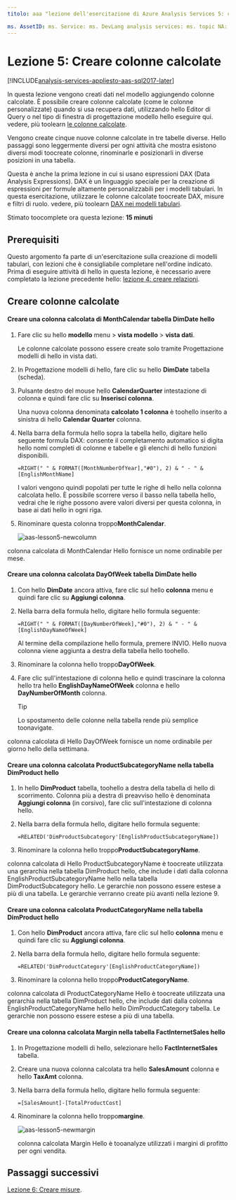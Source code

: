 ```yaml
---
titolo: aaa "lezione dell'esercitazione di Azure Analysis Services 5: creare colonne calcolate | Descrizione di Microsoft Docs": descrive toocreate calcolo di colonne nel progetto di esercitazione di hello Azure Analysis Services. servizi: documentationcenter di analysis services: ' autore: manager minewiskan: erikre editor: ' tag: '

ms. AssetID: ms. Service: ms. DevLang analysis services: ms. topic NA: ms. tgt_pltfrm get-started-article: Workload NA: ms. date na: author 01/06/2017: owend
---
```

# <a name="lesson-5-create-calculated-columns"></a>Lezione 5: Creare colonne calcolate

[!INCLUDE[analysis-services-appliesto-aas-sql2017-later](../../../includes/analysis-services-appliesto-aas-sql2017-later.md)]

In questa lezione vengono creati dati nel modello aggiungendo colonne calcolate. È possibile creare colonne calcolate (come le colonne personalizzate) quando si usa recupera dati, utilizzando hello Editor di Query o nel tipo di finestra di progettazione modello hello eseguire qui. vedere, più toolearn [le colonne calcolate](https://docs.microsoft.com/sql/analysis-services/tabular-models/ssas-calculated-columns).
  
Vengono create cinque nuove colonne calcolate in tre tabelle diverse. Hello passaggi sono leggermente diversi per ogni attività che mostra esistono diversi modi toocreate colonne, rinominarle e posizionarli in diverse posizioni in una tabella.  

Questa è anche la prima lezione in cui si usano espressioni DAX (Data Analysis Expressions). DAX è un linguaggio speciale per la creazione di espressioni per formule altamente personalizzabili per i modelli tabulari. In questa esercitazione, utilizzare le colonne calcolate toocreate DAX, misure e filtri di ruolo. vedere, più toolearn [DAX nei modelli tabulari](https://docs.microsoft.com/sql/analysis-services/tabular-models/understanding-dax-in-tabular-models-ssas-tabular). 
  
Stimato toocomplete ora questa lezione: **15 minuti**  
  
## <a name="prerequisites"></a>Prerequisiti  
Questo argomento fa parte di un'esercitazione sulla creazione di modelli tabulari, con lezioni che è consigliabile completare nell'ordine indicato. Prima di eseguire attività di hello in questa lezione, è necessario avere completato la lezione precedente hello: [lezione 4: creare relazioni](../tutorials/aas-lesson-4-create-relationships.md). 
  
## <a name="create-calculated-columns"></a>Creare colonne calcolate  
  
#### <a name="create-a-monthcalendar-calculated-column-in-hello-dimdate-table"></a>Creare una colonna calcolata di MonthCalendar tabella DimDate hello  
  
1.  Fare clic su hello **modello** menu > **vista modello** > **vista dati**.  
  
    Le colonne calcolate possono essere create solo tramite Progettazione modelli di hello in vista dati.  
  
2.  In Progettazione modelli di hello, fare clic su hello **DimDate** tabella (scheda).  
  
3.  Pulsante destro del mouse hello **CalendarQuarter** intestazione di colonna e quindi fare clic su **Inserisci colonna**.  
  
    Una nuova colonna denominata **calcolato 1 colonna** è toohello inserito a sinistra di hello **Calendar Quarter** colonna.  
  
4.  Nella barra della formula hello sopra la tabella hello, digitare hello seguente formula DAX: consente il completamento automatico si digita hello nomi completi di colonne e tabelle e gli elenchi di hello funzioni disponibili.  
  
    ```  
    =RIGHT(" " & FORMAT([MonthNumberOfYear],"#0"), 2) & " - " & [EnglishMonthName]  
    ``` 
  
    I valori vengono quindi popolati per tutte le righe di hello nella colonna calcolata hello. È possibile scorrere verso il basso nella tabella hello, vedrai che le righe possono avere valori diversi per questa colonna, in base ai dati hello in ogni riga.    
  
5.  Rinominare questa colonna troppo**MonthCalendar**. 

    ![aas-lesson5-newcolumn](../tutorials/media/aas-lesson5-newcolumn.png) 
  
colonna calcolata di MonthCalendar Hello fornisce un nome ordinabile per mese.  
  
#### <a name="create-a-dayofweek-calculated-column-in-hello-dimdate-table"></a>Creare una colonna calcolata DayOfWeek tabella DimDate hello  
  
1.  Con hello **DimDate** ancora attiva, fare clic sul hello **colonna** menu e quindi fare clic su **Aggiungi colonna**.  
  
2.  Nella barra della formula hello, digitare hello formula seguente:  
    
    ```
    =RIGHT(" " & FORMAT([DayNumberOfWeek],"#0"), 2) & " - " & [EnglishDayNameOfWeek]  
    ```
    
    Al termine della compilazione hello formula, premere INVIO. Hello nuova colonna viene aggiunta a destra della tabella hello toohello.  
  
3.  Rinominare la colonna hello troppo**DayOfWeek**.  
  
4.  Fare clic sull'intestazione di colonna hello e quindi trascinare la colonna hello tra hello **EnglishDayNameOfWeek** colonna e hello **DayNumberOfMonth** colonna.  
  
    > [!TIP]  
    > Lo spostamento delle colonne nella tabella rende più semplice toonavigate.  
  
colonna calcolata di Hello DayOfWeek fornisce un nome ordinabile per giorno hello della settimana.  
  
#### <a name="create-a-productsubcategoryname-calculated-column-in-hello-dimproduct-table"></a>Creare una colonna calcolata ProductSubcategoryName nella tabella DimProduct hello  
  
  
1.  In hello **DimProduct** tabella, toohello a destra della tabella di hello di scorrimento. Colonna più a destra di preavviso hello è denominata **Aggiungi colonna** (in corsivo), fare clic sull'intestazione di colonna hello.  
  
2.  Nella barra della formula hello, digitare hello formula seguente:  
    
    ```
    =RELATED('DimProductSubcategory'[EnglishProductSubcategoryName])  
    ```
  
3.  Rinominare la colonna hello troppo**ProductSubcategoryName**.  
  
colonna calcolata di Hello ProductSubcategoryName è toocreate utilizzata una gerarchia nella tabella DimProduct hello, che include i dati dalla colonna EnglishProductSubcategoryName hello nella tabella DimProductSubcategory hello. Le gerarchie non possono essere estese a più di una tabella. Le gerarchie verranno create più avanti nella lezione 9.  
  
#### <a name="create-a-productcategoryname-calculated-column-in-hello-dimproduct-table"></a>Creare una colonna calcolata ProductCategoryName nella tabella DimProduct hello  
  
1.  Con hello **DimProduct** ancora attiva, fare clic sul hello **colonna** menu e quindi fare clic su **Aggiungi colonna**.  
  
2.  Nella barra della formula hello, digitare hello formula seguente:  
  
    ```
    =RELATED('DimProductCategory'[EnglishProductCategoryName]) 
    ```
    
3.  Rinominare la colonna hello troppo**ProductCategoryName**.  
  
colonna calcolata di ProductCategoryName Hello è toocreate utilizzata una gerarchia nella tabella DimProduct hello, che include dati dalla colonna EnglishProductCategoryName hello hello DimProductCategory tabella. Le gerarchie non possono essere estese a più di una tabella.  
  
#### <a name="create-a-margin-calculated-column-in-hello-factinternetsales-table"></a>Creare una colonna calcolata Margin nella tabella FactInternetSales hello  
  
1.  In Progettazione modelli di hello, selezionare hello **FactInternetSales** tabella.  
  
2.  Creare una nuova colonna calcolata tra hello **SalesAmount** colonna e hello **TaxAmt** colonna.  
  
3.  Nella barra della formula hello, digitare hello formula seguente:  
  
    ```
    =[SalesAmount]-[TotalProductCost]
    ``` 

4.  Rinominare la colonna hello troppo**margine**.  
 
      ![aas-lesson5-newmargin](../tutorials/media/aas-lesson5-newmargin.png)
      
    colonna calcolata Margin Hello è tooanalyze utilizzati i margini di profitto per ogni vendita.  
  
## <a name="whats-next"></a>Passaggi successivi
[Lezione 6: Creare misure](../tutorials/aas-lesson-6-create-measures.md).
  
  
  
